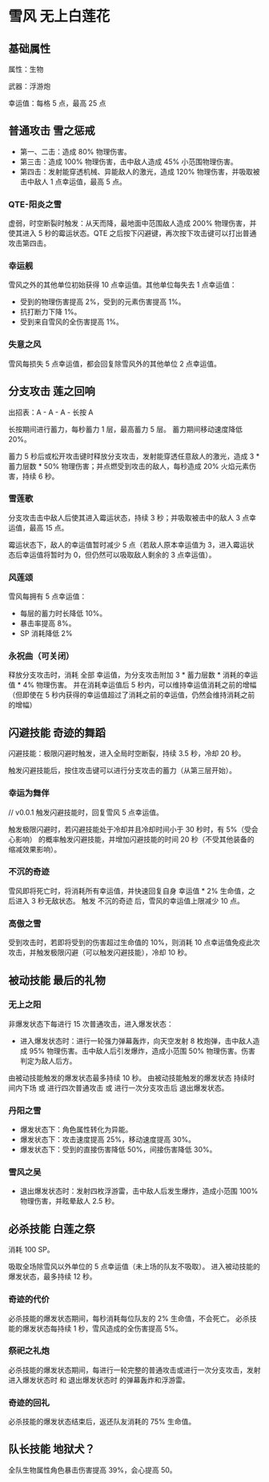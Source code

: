 # 雪风 无上白莲花

## 基础属性

属性：生物

武器：浮游炮

幸运值：每格 5 点，最高 25 点

## 普通攻击 雪之惩戒

* 第一、二击：造成 80% 物理伤害。
* 第三击：造成 100% 物理伤害，击中敌人造成 45% 小范围物理伤害。
* 第四击：发射能穿透机械、异能敌人的激光，造成 120% 物理伤害，并吸取被击中敌人 1 点幸运值，最高 5 点。

### QTE-阳炎之雪

虚弱，时空断裂时触发：从天而降，最地面中范围敌人造成 200% 物理伤害，并使其进入 5 秒的霉运状态。QTE 之后按下闪避键，再次按下攻击键可以打出普通攻击第四击。

### 幸运舰

雪风之外的其他单位初始获得 10 点幸运值。其他单位每失去 1 点幸运值：

* 受到的物理伤害提高 2%，受到的元素伤害提高 1%。
* 抗打断力下降 1%。
* 受到来自雪风的全伤害提高 1%。

### 失意之风

雪风每损失 5 点幸运值，都会回复除雪风外的其他单位 2 点幸运值。

## 分支攻击 莲之回响

出招表：A - A - A - 长按 A

长按期间进行蓄力，每秒蓄力 1 层，最高蓄力 5 层。
蓄力期间移动速度降低 20%。

蓄力 5 秒后或松开攻击键时释放分支攻击，发射能穿透任意敌人的激光，造成 3 * 蓄力层数 * 50% 物理伤害；并点燃受到攻击的敌人，每秒造成 20% 火焰元素伤害，持续 6 秒。

### 雪莲歌

分支攻击击中敌人后使其进入霉运状态，持续 3 秒；并吸取被击中的敌人 3 点幸运值，最高 15 点。

霉运状态下，敌人的幸运值暂时减少 5 点（若敌人原本幸运值为 3，进入霉运状态后幸运值将暂时为 0，但仍然可以吸取敌人剩余的 3 点幸运值）。

### 风莲颂

雪风每拥有 5 点幸运值：

* 每层的蓄力时长降低 10%。
* 暴击率提高 8%。
* SP 消耗降低 2%

### 永祝曲（可关闭）

释放分支攻击时，消耗 全部 幸运值，为分支攻击附加 3 * 蓄力层数 * 消耗的幸运值 * 4% 物理伤害。
并在消耗幸运值后 5 秒内，可以维持幸运值消耗之前的增幅（但即使在 5 秒内获得的幸运值超过了消耗之前的幸运值，仍然会维持消耗之前的增幅）

## 闪避技能 奇迹的舞蹈

闪避技能：极限闪避时触发，进入全局时空断裂，持续 3.5 秒，冷却 20 秒。

触发闪避技能后，按住攻击键可以进行分支攻击的蓄力（从第三层开始）。

### 幸运为舞伴

// v0.0.1 触发闪避技能时，回复雪风 5 点幸运值。

触发极限闪避时，若闪避技能处于冷却并且冷却时间小于 30 秒时，有 5%（受会心影响） 的概率触发闪避技能，并增加闪避技能的时间 20 秒（不受其他装备的缩减效果影响）。


### 不沉的奇迹

雪风即将死亡时，将消耗所有幸运值，并快速回复自身 幸运值 * 2% 生命值，之后进入 3 秒无敌状态。
触发 不沉的奇迹 后，雪风的幸运值上限减少 10 点。

### 高傲之雪

受到攻击时，若即将受到的伤害超过生命值的 10%，则消耗 10 点幸运值免疫此次攻击，并触发极限闪避（可以触发闪避技能），冷却 10 秒。

## 被动技能 最后的礼物

### 无上之阳

非爆发状态下每进行 15 次普通攻击，进入爆发状态：

* 进入爆发状态时：进行一轮强力弹幕轰炸，向天空发射 8 枚炮弹，击中敌人造成 95% 物理伤害。击中敌人后引发爆炸，造成小范围 50% 物理伤害。伤害判定为敌人后方。

由被动技能触发的爆发状态最多持续 10 秒。
由被动技能触发的爆发状态 持续时间内下场 或 进行四次普通攻击 或 进行一次分支攻击后 退出爆发状态。

### 丹阳之雪

* 爆发状态下：角色属性转化为异能。
* 爆发状态下：攻击速度提高 25%，移动速度提高 30%。
* 爆发状态下：受到的直接伤害降低 50%，间接伤害降低 30%。

### 雪风之吴

* 退出爆发状态时：发射四枚浮游雷，击中敌人后发生爆炸，造成小范围 100% 物理伤害，并眩晕敌人 2.5 秒。

## 必杀技能 白莲之祭

消耗 100 SP。

吸取全场除雪风以外单位的 5 点幸运值（未上场的队友不吸取）。
进入被动技能的爆发状态，最多持续 12 秒。

### 奇迹的代价

必杀技能的爆发状态期间，每秒消耗每位队友的 2% 生命值，不会死亡。
必杀技能的爆发状态每持续 1 秒，雪风造成的全伤害提高 5%。

### 祭祀之礼炮

必杀技能的爆发状态期间，每进行一轮完整的普通攻击或进行一次分支攻击，发射 进入爆发状态时 和 退出爆发状态时 的弹幕轰炸和浮游雷。

### 奇迹的回礼

必杀技能的爆发状态结束后，返还队友消耗的 75% 生命值。

## 队长技能 地狱犬？

全队生物属性角色暴击伤害提高 39%，会心提高 50。